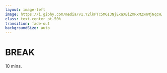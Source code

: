 ```yaml
---
layout: image-left
image: https://i.giphy.com/media/v1.Y2lkPTc5MGI3NjExaXBiZmRxM2xmMjNqcHZrbmEwM2c0andyb2RvM3hxOWNkYnV5NmFwYyZlcD12MV9pbnRlcm5hbF9naWZfYnlfaWQmY3Q9Zw/7OWvqZu5jMjvMpNdGd/giphy.gif
class: text-center pt-50%
transition: fade-out
backgroundSize: auto
---
```


# BREAK
10 mins.